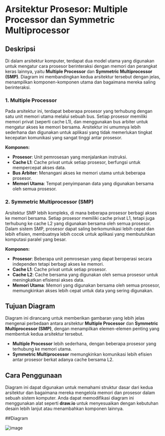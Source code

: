 # Arsitektur Prosesor: Multiple Processor dan Symmetric Multiprocessor

## Deskripsi
Di dalam arsitektur komputer, terdapat dua model utama yang digunakan untuk mengatur cara prosesor berinteraksi dengan memori dan perangkat keras lainnya, yaitu **Multiple Processor** dan **Symmetric Multiprocessor (SMP)**. Diagram ini membandingkan kedua arsitektur tersebut dengan jelas, menampilkan komponen-komponen utama dan bagaimana mereka saling berinteraksi.

### 1. **Multiple Processor**  
Pada arsitektur ini, terdapat beberapa prosesor yang terhubung dengan satu unit memori utama melalui sebuah bus. Setiap prosesor memiliki memori privat (seperti cache L1), dan menggunakan bus arbiter untuk mengatur akses ke memori bersama. Arsitektur ini umumnya lebih sederhana dan digunakan untuk aplikasi yang tidak memerlukan tingkat kecepatan komunikasi yang sangat tinggi antar prosesor.

**Komponen:**
- **Prosesor**: Unit pemrosesan yang menjalankan instruksi.
- **Cache L1**: Cache privat untuk setiap prosesor, berfungsi untuk mempercepat akses data.
- **Bus Arbiter**: Menangani akses ke memori utama untuk beberapa prosesor.
- **Memori Utama**: Tempat penyimpanan data yang digunakan bersama oleh semua prosesor.

### 2. **Symmetric Multiprocessor (SMP)**  
Arsitektur SMP lebih kompleks, di mana beberapa prosesor berbagi akses ke memori bersama. Setiap prosesor memiliki cache privat L1, tetapi juga terhubung ke cache L2 yang digunakan bersama oleh semua prosesor. Dalam sistem SMP, prosesor dapat saling berkomunikasi lebih cepat dan lebih efisien, membuatnya lebih cocok untuk aplikasi yang membutuhkan komputasi paralel yang besar.

**Komponen:**
- **Prosesor**: Beberapa unit pemrosesan yang dapat beroperasi secara independen tetapi berbagi akses ke memori.
- **Cache L1**: Cache privat untuk setiap prosesor.
- **Cache L2**: Cache bersama yang digunakan oleh semua prosesor untuk meningkatkan efisiensi akses data.
- **Memori Utama**: Memori yang digunakan bersama oleh semua prosesor, memungkinkan akses lebih cepat untuk data yang sering digunakan.

## Tujuan Diagram
Diagram ini dirancang untuk memberikan gambaran yang lebih jelas mengenai perbedaan antara arsitektur **Multiple Processor** dan **Symmetric Multiprocessor (SMP)**, dengan menampilkan elemen-elemen penting yang membentuk kedua arsitektur tersebut.

- **Multiple Processor** lebih sederhana, dengan beberapa prosesor yang terhubung ke memori utama.
- **Symmetric Multiprocessor** memungkinkan komunikasi lebih efisien antar prosesor berkat adanya cache bersama L2.

## Cara Penggunaan
Diagram ini dapat digunakan untuk memahami struktur dasar dari kedua arsitektur dan bagaimana mereka mengelola memori dan prosesor dalam sebuah sistem komputer. Anda dapat memodifikasi diagram ini menggunakan alat seperti **draw.io** untuk menyesuaikan dengan kebutuhan desain lebih lanjut atau menambahkan komponen lainnya.

##Diagram

![image](https://github.com/user-attachments/assets/607f9b8e-8a47-4b3b-9d1c-a181dc5482a1)
